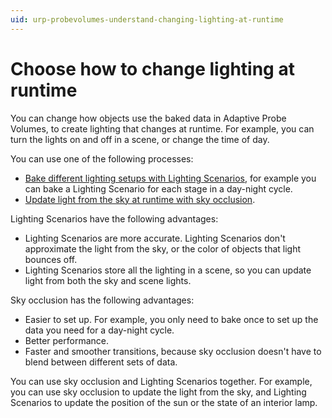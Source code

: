 ```yaml
---
uid: urp-probevolumes-understand-changing-lighting-at-runtime
---
```

# Choose how to change lighting at runtime

You can change how objects use the baked data in Adaptive Probe Volumes, to create lighting that changes at runtime. For example, you can turn the lights on and off in a scene, or change the time of day.

You can use one of the following processes:

- [Bake different lighting setups with Lighting Scenarios](probevolumes-bakedifferentlightingsetups.md), for example you can bake a Lighting Scenario for each stage in a day-night cycle.
- [Update light from the sky at runtime with sky occlusion](probevolumes-skyocclusion.md).

Lighting Scenarios have the following advantages:

- Lighting Scenarios are more accurate. Lighting Scenarios don't approximate the light from the sky, or the color of objects that light bounces off. 
- Lighting Scenarios store all the lighting in a scene, so you can update light from both the sky and scene lights.

Sky occlusion has the following advantages:

- Easier to set up. For example, you only need to bake once to set up the data you need for a day-night cycle.
- Better performance.
- Faster and smoother transitions, because sky occlusion doesn't have to blend between different sets of data.

You can use sky occlusion and Lighting Scenarios together. For example, you can use sky occlusion to update the light from the sky, and Lighting Scenarios to update the position of the sun or the state of an interior lamp.

